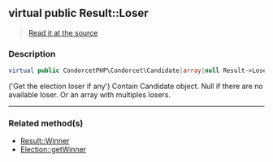 ## virtual public Result::Loser

> [Read it at the source](https://github.com/julien-boudry/Condorcet/blob/master/src/Result.php#L23)

### Description    

```php
virtual public CondorcetPHP\Condorcet\Candidate|array|null Result->Loser 
```

('Get the election loser if any')
Contain Candidate object. Null if there are no available loser. Or an array with multiples losers.
    
---------------------------------------

### Related method(s)      

* [Result::Winner](/Docs/api-reference/Result%20Class/Result--Winner.md)    
* [Election::getWinner](/Docs/api-reference/Election%20Class/Election--getWinner.md)    
